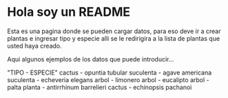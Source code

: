 # Hola soy un README

Esta es una pagina donde se pueden cargar datos, para eso deve ir a crear plantas e ingresar tipo y especie
alli se le redirigira a la lista de plantas que usted haya creado.

Aqui algunos ejemplos de los datos que puede introducir...

"TIPO - ESPECIE"
cactus - opuntia tubular
suculenta - agave americana
suculenta - echeveria elegans
arbol - limonero
arbol - eucalipto
arbol - palta
planta - antirrhinum barrelieri
cactus - echinopsis pachanoi



